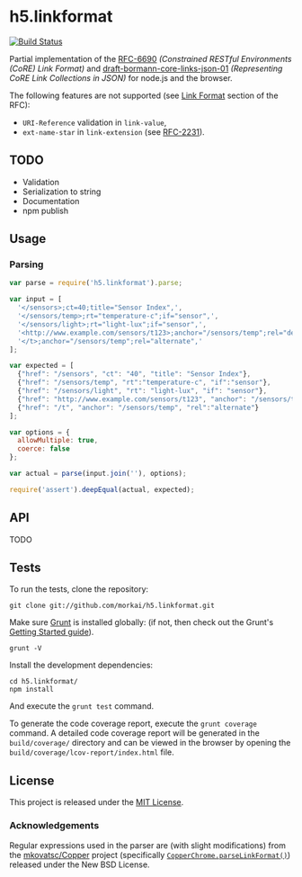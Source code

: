 # h5.linkformat

[![Build Status](https://travis-ci.org/morkai/h5.linkformat.png?branch=master)](https://travis-ci.org/morkai/h5.linkformat)

Partial implementation of the
[RFC-6690](http://tools.ietf.org/html/rfc6690) *(Constrained RESTful Environments (CoRE) Link Format)*
and [draft-bormann-core-links-json-01](http://tools.ietf.org/html/draft-bormann-core-links-json-01)
*(Representing CoRE Link Collections in JSON)* for node.js and the browser.

The following features are not supported
(see [Link Format](http://tools.ietf.org/html/rfc6690#section-2) section of the RFC):
  - `URI-Reference` validation in `link-value`,
  - `ext-name-star` in `link-extension` (see [RFC-2231](http://tools.ietf.org/html/rfc2231)).

## TODO

  - Validation
  - Serialization to string
  - Documentation
  - npm publish

## Usage

### Parsing

```js
var parse = require('h5.linkformat').parse;

var input = [
  '</sensors>;ct=40;title="Sensor Index",',
  '</sensors/temp>;rt="temperature-c";if="sensor",',
  '</sensors/light>;rt="light-lux";if="sensor",',
  '<http://www.example.com/sensors/t123>;anchor="/sensors/temp";rel="describedby",',
  '</t>;anchor="/sensors/temp";rel="alternate",'
];

var expected = [
  {"href": "/sensors", "ct": "40", "title": "Sensor Index"},
  {"href": "/sensors/temp", "rt":"temperature-c", "if":"sensor"},
  {"href": "/sensors/light", "rt": "light-lux", "if": "sensor"},
  {"href": "http://www.example.com/sensors/t123", "anchor": "/sensors/temp", "rel": "describedby"},
  {"href": "/t", "anchor": "/sensors/temp", "rel":"alternate"}
];

var options = {
  allowMultiple: true,
  coerce: false
};

var actual = parse(input.join(''), options);

require('assert').deepEqual(actual, expected);
```

## API

TODO

## Tests

To run the tests, clone the repository:

```
git clone git://github.com/morkai/h5.linkformat.git
```

Make sure [Grunt](http://gruntjs.com/) is installed globally:
(if not, then check out the Grunt's
[Getting Started guide](https://github.com/gruntjs/grunt/wiki/Getting-started)).

```
grunt -V
```

Install the development dependencies:

```
cd h5.linkformat/
npm install
```

And execute the `grunt test` command.

To generate the code coverage report, execute the `grunt coverage` command.
A detailed code coverage report will be generated in the `build/coverage/`
directory and can be viewed in the browser by opening the
`build/coverage/lcov-report/index.html` file.

## License

This project is released under the
[MIT License](https://raw.github.com/morkai/h5.linkformat/master/license.md).

### Acknowledgements

Regular expressions used in the parser are (with slight modifications) from the
[mkovatsc/Copper](https://github.com/mkovatsc/Copper) project (specifically
[`CopperChrome.parseLinkFormat()`](https://github.com/mkovatsc/Copper/blob/dc77bd2287/chrome/content/Helpers.js#L271))
released under the New BSD License.
